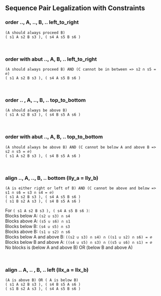 ## Sequence Pair Legalization with Constraints

### order .., A, .., B, .. left_to_right
```
(A should always proceed B)
( s1 A s2 B s3 ), ( s4 A s5 B s6 )
```

&nbsp;
### order with abut .., A, B, .. left_to_right
```
(A should always proceed B) AND (C cannot be in between => s2 ∩ s5 = ∅)
( s1 A s2 B s3 ), ( s4 A s5 B s6 )
```

&nbsp;
### order .. , A, .., B, .. top_to_bottom
```
(A should always be above B)
( s1 A s2 B s3 ), ( s4 B s5 A s6 )
```

&nbsp;
### order with abut .., A, B, .. top_to_bottom
```
(A should always be above B) AND (C cannot be below A and above B => s2 ∩ s5 = ∅)
( s1 A s2 B s3 ), ( s4 B s5 A s6 )
```

&nbsp;
### align .., A, .., B, ..  bottom (lly_a = lly_b)
```
(A is either right or left of B) AND (C cannot be above and below => s1 ∩ s6 = s3 ∩ s4 = ∅)
( s1 A s2 B s3 ), ( s4 A s5 B s6 )
( s1 B s2 A s3 ), ( s4 B s5 A s6 )
```
For `( s1 A s2 B s3 ), ( s4 A s5 B s6 )`:  
Blocks below A: `(s2 ∪ s3) ∩ s4`  
Blocks above A: `(s5 ∪ s6) ∩ s1`  
Blocks below B: `(s4 ∪ s5) ∩ s3`  
Blocks above B: `(s1 ∪ s2) ∩ s6`  
Blocks below A and above B: `((s2 ∪ s3) ∩ s4) ∩ ((s1 ∪ s2) ∩ s6) = ∅`  
Blocks below B and above A: `((s4 ∪ s5) ∩ s3) ∩ ((s5 ∪ s6) ∩ s1) = ∅`  
No blocks is (below A and above B) OR (below B and above A) 

&nbsp;
### align .. A, .. , B, .. left (llx_a = llx_b)
```
(A is above B) OR ( A is below B) 
( s1 A s2 B s3 ), ( s4 B s5 A s6 )
( s1 B s2 A s3 ), ( s4 A s5 B s6 )
```
